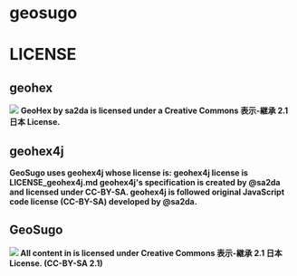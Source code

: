 geosugo
=



LICENSE
=
 geohex
 -------
 <img src="http://i.creativecommons.org/l/by-sa/2.1/jp/88x31.png"> <b>
 GeoHex by sa2da is licensed under a Creative Commons 表示-継承 2.1 日本 License. 

 geohex4j
 --------
 GeoSugo uses geohex4j whose license is:
 geohex4j license is LICENSE_geohex4j.md 
 geohex4j's specification is created by @sa2da and licensed under CC-BY-SA.
 geohex4j is followed original JavaScript code license (CC-BY-SA) developed by @sa2da.
 
 GeoSugo
 -------
 <img src="http://i.creativecommons.org/l/by-sa/2.1/jp/88x31.png"> <b>
 All content in is licensed under Creative Commons 表示-継承 2.1 日本 License. (CC-BY-SA 2.1)

